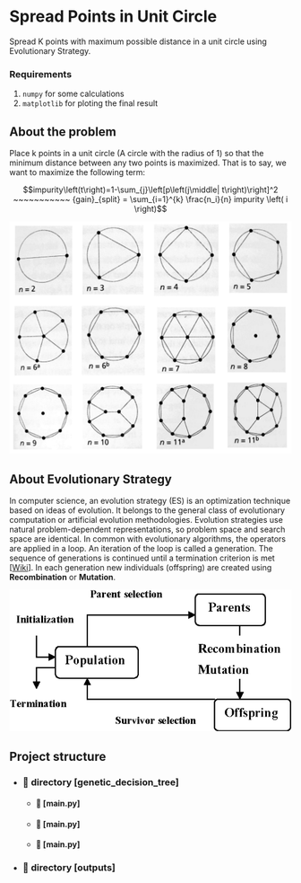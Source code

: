 # Spread Points in Unit Circle
Spread K points with maximum possible distance in a unit circle using Evolutionary Strategy.

### Requirements
1. `numpy` for some calculations
2. `matplotlib` for ploting the final result


## About the problem
Place k points in a unit circle (A circle with the radius of 1) so that the minimum distance between any two points is maximized. That is to say, we want to maximize the following term:
```math
impurity\left(t\right)=1-\sum_{j}\left[p\left(j\middle| t\right)\right]^2
~~~~~~~~~~~
{gain}_{split} = \sum_{i=1}^{k} \frac{n_i}{n} impurity \left( i \right)
```
<p align='center'>
  <img alt="decision-tree-example" width="600" src="https://github.com/mohammadAbbasniya/EvolutionStrategy_PointsInCircle/blob/main/README.imgs/bests.png">
</p>


## About Evolutionary Strategy
In computer science, an evolution strategy (ES) is an optimization technique based on ideas of evolution. It belongs to the general class of evolutionary computation or artificial evolution methodologies. Evolution strategies use natural problem-dependent representations, so problem space and search space are identical. In common with evolutionary algorithms, the operators are applied in a loop. An iteration of the loop is called a generation. The sequence of generations is continued until a termination criterion is met [[Wiki](https://en.wikipedia.org/wiki/Evolution_strategy)]. In each generation new individuals (offspring) are created using **Recombination** or **Mutation**.
<p align='center'>
  <img alt="ES-flow" width="600" src="https://github.com/mohammadAbbasniya/EvolutionStrategy_PointsInCircle/blob/main/README.imgs/ES-flow.png">
</p>


## Project structure 
- ### 📂 directory [genetic_decision_tree]
  - #### 📄 [main.py]
  - #### 📄 [main.py]
  - #### 📄 [main.py]
- ### 📂 directory [outputs]

